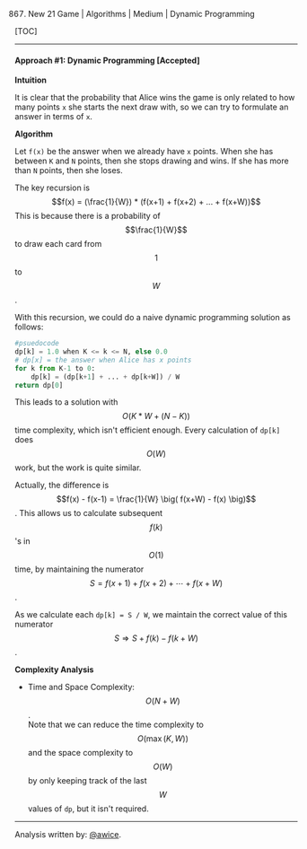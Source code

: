 867. New 21 Game | Algorithms | Medium | Dynamic Programming

[TOC]

---
#### Approach #1: Dynamic Programming [Accepted]

**Intuition**

It is clear that the probability that Alice wins the game is only related to how many points `x` she starts the next draw with, so we can try to formulate an answer in terms of `x`.

**Algorithm**

Let `f(x)` be the answer when we already have `x` points.  When she has between `K` and `N` points, then she stops drawing and wins.  If she has more than `N` points, then she loses.

The key recursion is $$f(x) = (\frac{1}{W}) * (f(x+1) + f(x+2) + ... + f(x+W))$$  This is because there is a probability of $$\frac{1}{W}$$ to draw each card from $$1$$ to $$W$$.

With this recursion, we could do a naive dynamic programming solution as follows:

```python
#psuedocode
dp[k] = 1.0 when K <= k <= N, else 0.0
# dp[x] = the answer when Alice has x points
for k from K-1 to 0:
    dp[k] = (dp[k+1] + ... + dp[k+W]) / W
return dp[0]
```

This leads to a solution with $$O(K*W + (N-K))$$ time complexity, which isn't efficient enough.  Every calculation of `dp[k]` does $$O(W)$$ work, but the work is quite similar.

Actually, the difference is $$f(x) - f(x-1) = \frac{1}{W} \big( f(x+W) - f(x) \big)$$.  This allows us to calculate subsequent $$f(k)$$'s in $$O(1)$$ time, by maintaining the numerator $$S = f(x+1) + f(x+2) + \cdots + f(x+W)$$.

As we calculate each `dp[k] = S / W`, we maintain the correct value of this numerator $$S \Rightarrow S + f(k) - f(k+W)$$.



**Complexity Analysis**

* Time and Space Complexity:  $$O(N + W)$$.  
Note that we can reduce the time complexity to $$O(\max(K, W))$$ and the space complexity to $$O(W)$$ by only keeping track of the last $$W$$ values of `dp`, but it isn't required.


---

Analysis written by: [@awice](https://leetcode.com/awice).
